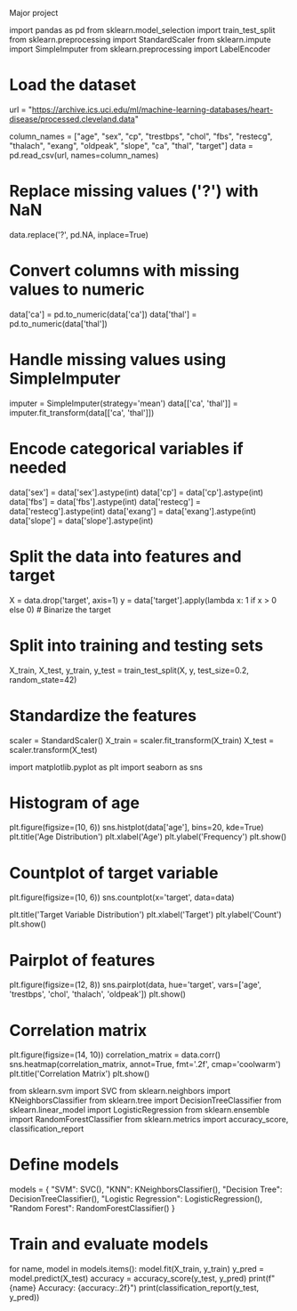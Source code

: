 Major project

import pandas as pd
from sklearn.model_selection import train_test_split
from sklearn.preprocessing import StandardScaler
from sklearn.impute import SimpleImputer
from sklearn.preprocessing import LabelEncoder

# Load the dataset
url = "https://archive.ics.uci.edu/ml/machine-learning-databases/heart-disease/processed.cleveland.data"

column_names = ["age", "sex", "cp", "trestbps", "chol", "fbs", "restecg", "thalach", "exang", "oldpeak", "slope", "ca", "thal", "target"]
data = pd.read_csv(url, names=column_names)

# Replace missing values ('?') with NaN
data.replace('?', pd.NA, inplace=True)

# Convert columns with missing values to numeric
data['ca'] = pd.to_numeric(data['ca'])
data['thal'] = pd.to_numeric(data['thal'])

# Handle missing values using SimpleImputer
imputer = SimpleImputer(strategy='mean')
data[['ca', 'thal']] = imputer.fit_transform(data[['ca', 'thal']])

# Encode categorical variables if needed
data['sex'] = data['sex'].astype(int)
data['cp'] = data['cp'].astype(int)
data['fbs'] = data['fbs'].astype(int)
data['restecg'] = data['restecg'].astype(int)
data['exang'] = data['exang'].astype(int)
data['slope'] = data['slope'].astype(int)

# Split the data into features and target
X = data.drop('target', axis=1)
y = data['target'].apply(lambda x: 1 if x > 0 else 0)  # Binarize the target

# Split into training and testing sets
X_train, X_test, y_train, y_test = train_test_split(X, y, test_size=0.2, random_state=42)

# Standardize the features
scaler = StandardScaler()
X_train = scaler.fit_transform(X_train)
X_test = scaler.transform(X_test)

import matplotlib.pyplot as plt
import seaborn as sns

# Histogram of age
plt.figure(figsize=(10, 6))
sns.histplot(data['age'], bins=20, kde=True)
plt.title('Age Distribution')
plt.xlabel('Age')
plt.ylabel('Frequency')
plt.show()

# Countplot of target variable
plt.figure(figsize=(10, 6))
sns.countplot(x='target', data=data)


plt.title('Target Variable Distribution')
plt.xlabel('Target')
plt.ylabel('Count')
plt.show()

# Pairplot of features
plt.figure(figsize=(12, 8))
sns.pairplot(data, hue='target', vars=['age', 'trestbps', 'chol', 'thalach', 'oldpeak'])
plt.show()

# Correlation matrix
plt.figure(figsize=(14, 10))
correlation_matrix = data.corr()
sns.heatmap(correlation_matrix, annot=True, fmt='.2f', cmap='coolwarm')
plt.title('Correlation Matrix')
plt.show()

from sklearn.svm import SVC
from sklearn.neighbors import KNeighborsClassifier
from sklearn.tree import DecisionTreeClassifier
from sklearn.linear_model import LogisticRegression
from sklearn.ensemble import RandomForestClassifier
from sklearn.metrics import accuracy_score, classification_report

# Define models
models = {
    "SVM": SVC(),
    "KNN": KNeighborsClassifier(),
    "Decision Tree": DecisionTreeClassifier(),
    "Logistic Regression": LogisticRegression(),
    "Random Forest": RandomForestClassifier()
}

# Train and evaluate models
for name, model in models.items():
    model.fit(X_train, y_train)
    y_pred = model.predict(X_test)
    accuracy = accuracy_score(y_test, y_pred)
    print(f"{name} Accuracy: {accuracy:.2f}")
    print(classification_report(y_test, y_pred))

